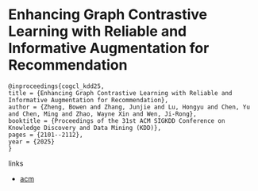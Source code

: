 # Enhancing Graph Contrastive Learning with Reliable and Informative Augmentation for Recommendation

```
@inproceedings{cogcl_kdd25,
title = {Enhancing Graph Contrastive Learning with Reliable and Informative Augmentation for Recommendation},
author = {Zheng, Bowen and Zhang, Junjie and Lu, Hongyu and Chen, Yu and Chen, Ming and Zhao, Wayne Xin and Wen, Ji-Rong},
booktitle = {Proceedings of the 31st ACM SIGKDD Conference on Knowledge Discovery and Data Mining (KDD)},
pages = {2101--2112},
year = {2025}
}
```

links
- [acm](https://dl.acm.org/doi/10.1145/3690624.3709214)
